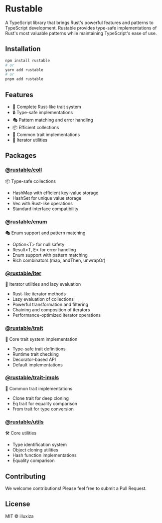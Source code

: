 # Rustable

A TypeScript library that brings Rust's powerful features and patterns to TypeScript development. Rustable provides type-safe implementations of Rust's most valuable patterns while maintaining TypeScript's ease of use.

## Installation

```bash
npm install rustable
# or
yarn add rustable
# or
pnpm add rustable
```

## Features

- 🎯 Complete Rust-like trait system
- 🔒 Type-safe implementations
- 🎭 Pattern matching and error handling
- 📦 Efficient collections
- 🧩 Common trait implementations
- 🔁 Iterator utilities

## Packages

### [@rustable/coll](https://github.com/illuxiza/ts-rustable/tree/main/packages/coll#readme)

📦 Type-safe collections

- HashMap with efficient key-value storage
- HashSet for unique value storage
- Vec with Rust-like operations
- Standard interface compatibility

### [@rustable/enum](https://github.com/illuxiza/ts-rustable/tree/main/packages/enum#readme)

🎭 Enum support and pattern matching

- Option\<T> for null safety
- Result\<T, E> for error handling
- Enum support with pattern matching
- Rich combinators (map, andThen, unwrapOr)

### [@rustable/iter](https://github.com/illuxiza/ts-rustable/tree/main/packages/iter#readme)

🔁 Iterator utilities and lazy evaluation

- Rust-like iterator methods
- Lazy evaluation of collections
- Powerful transformation and filtering
- Chaining and composition of iterators
- Performance-optimized iterator operations

### [@rustable/trait](https://github.com/illuxiza/ts-rustable/tree/main/packages/trait#readme)

🎯 Core trait system implementation

- Type-safe trait definitions
- Runtime trait checking
- Decorator-based API
- Default implementations

### [@rustable/trait-impls](https://github.com/illuxiza/ts-rustable/tree/main/packages/trait-impls#readme)

🧩 Common trait implementations

- Clone trait for deep cloning
- Eq trait for equality comparison
- From trait for type conversion

### [@rustable/utils](https://github.com/illuxiza/ts-rustable/tree/main/packages/utils#readme)

🛠️ Core utilities

- Type identification system
- Object cloning utilities
- Hash function implementations
- Equality comparison

## Contributing

We welcome contributions! Please feel free to submit a Pull Request.

## License

MIT © illuxiza
